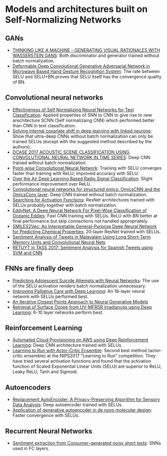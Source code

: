 # Models and architectures built on Self-Normalizing Networks

## GANs
- [THINKING  LIKE  A  MACHINE - GENERATING  VISUAL RATIONALES WITH WASSERSTEIN GANS](https://pdfs.semanticscholar.org/dd4c/23a21b1199f34e5003e26d2171d02ba12d45.pdf): Both discriminator and generator trained without batch normalization.
- [Deformable Deep Convolutional Generative Adversarial Network in Microwave Based Hand Gesture Recognition System](https://arxiv.org/abs/1711.01968):
 The  rate  between  SELU  and  SELU+BN proves  that  SELU  itself  has  the  convergence  quality  of  BN.

## Convolutional neural networks
- [Effectiveness of Self Normalizing Neural Networks for Text Classification](https://arxiv.org/abs/1905.01338): Applied properties of SNN to CNN to give rise to new arechitecture SCNN (Self normalizaing CNN) which performed better than CNN in text classification.
- [Solving internal covariate shift in deep learning with linked neurons](https://arxiv.org/abs/1712.02609): Show that ultra-deep CNNs without batch normalization can only be trained SELUs (except with the suggested method described by the authors).
- [DCASE 2017 ACOUSTIC SCENE CLASSIFICATION USING CONVOLUTIONAL NEURAL NETWORK IN TIME SERIES](http://www.cs.tut.fi/sgn/arg/dcase2017/documents/challenge_technical_reports/DCASE2017_Biho_116.pdf): Deep CNN trained without batch normalization.
- [Point-wise Convolutional Neural Network](https://arxiv.org/abs/1712.05245):  Training with SELU converges faster than training with ReLU; improved accuracy with SELU.
- [Over the Air Deep Learning Based Radio Signal Classification](https://arxiv.org/abs/1712.04578): Slight performance improvement over ReLU.
- [Convolutional neural networks for structured omics: OmicsCNN and the OmicsConv layer](https://arxiv.org/abs/1710.05918): Deep CNN trained without batch normalization.
- [Searching for Activation Functions](https://arxiv.org/abs/1710.05941): ResNet architectures trained with SELUs probably together with batch normalization.
- [EddyNet: A Deep Neural Network For Pixel-Wise Classification of Oceanic Eddies](https://arxiv.org/abs/1711.03954): Fast CNN training with SELUs. ReLU with BN better at final performance but skip connections not handled appropriately.
- [SMILES2Vec: An Interpretable General-Purpose Deep Neural Network for Predicting Chemical Properties](https://arxiv.org/abs/1712.02034): 20-layer ResNet trained with SELUs.
- [Sentiment Analysis of Tweets in Malayalam Using Long Short-Term Memory Units and Convolutional Neural Nets](https://link.springer.com/chapter/10.1007/978-3-319-71928-3_31)
- [RETUYT in TASS 2017: Sentiment Analysis for Spanish Tweets using SVM and CNN](https://arxiv.org/abs/1710.06393)


## FNNs are finally deep
- [Predicting Adolescent Suicide Attempts with Neural Networks](https://arxiv.org/abs/1711.10057): The use of the SELU activation renders batch normalization
unnecessary.
- [Improving Palliative Care with Deep Learning](https://arxiv.org/abs/1711.06402): An 18-layer neural network with SELUs performed best.
- [An Iterative Closest Points Approach to Neural Generative Models](https://arxiv.org/abs/1711.06562)
- [Retrieval of Surface Ozone from UV-MFRSR Irradiances using Deep Learning](http://uvb.nrel.colostate.edu/UVB/publications/AGU-Retrieval-Surface-Ozone-Deep-Learning.pdf): 6-10 layer networks perform best. 


## Reinforcement Learning
- [Automated Cloud Provisioning on AWS using Deep Reinforcement Learning](https://arxiv.org/abs/1709.04305): Deep CNN architecture trained with SELUs.
- [Learning to Run with Actor-Critic Ensemble](https://arxiv.org/abs/1712.08987): Second best method (actor-critic ensemble) at the NIPS2017 "Learning to Run" competition. They have
tried several activation functions and found that the activation function of Scaled Exponential Linear Units (SELU) are superior to ReLU, Leaky ReLU, Tanh and Sigmoid.

## Autoencoders
- [Replacement AutoEncoder: A Privacy-Preserving Algorithm for Sensory Data Analysis](https://arxiv.org/abs/1710.06564): Deep autoencoder trained with SELUs.
- [Application of generative autoencoder in de novo molecular design](https://arxiv.org/abs/1711.07839): Faster convergence with SELUs.

## Recurrent Neural Networks
- [Sentiment extraction from Consumer-generated noisy short texts](http://sentic.net/sentire2017meisheri.pdf): SNNs used in FC layers.


